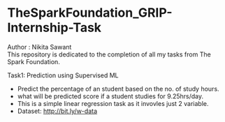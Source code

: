 # TheSparkFoundation_GRIP-Internship-Task <br>
Author : Nikita Sawant <br>
This repository is dedicated to the completion of all my tasks from The Spark Foundation.<br>

Task1: Prediction using Supervised ML<br>
- Predict the percentage of an student based on the no. of study hours.
- what will be predicted score if a student studies for 9.25hrs/day.
- This is a simple linear regression task as it invovles just 2 variable.
- Dataset: http://bit.ly/w-data
